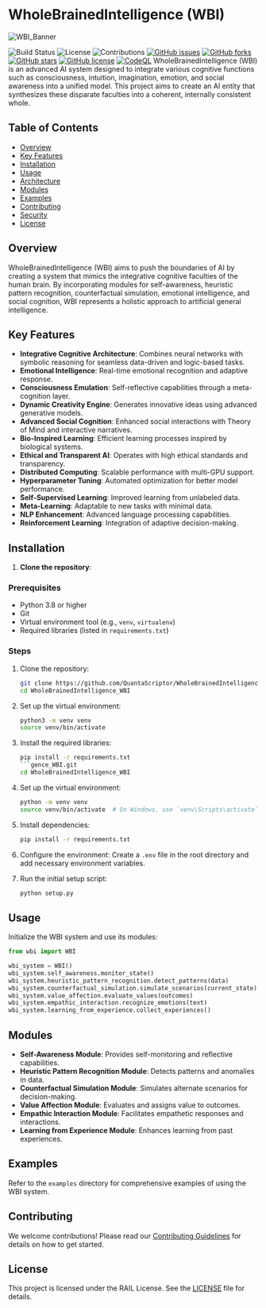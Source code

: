 # WholeBrainedIntelligence (WBI)

![WBI_Banner](https://github.com/user-attachments/assets/d9523490-ff86-4522-89d8-5618b68f1357)

![Build Status](https://img.shields.io/github/actions/workflow/status/QuantaScriptor/WholeBrainedIntelligence_WBI/ci.yml)
![License](https://img.shields.io/github/license/QuantaScriptor/WholeBrainedIntelligence_WBI)
![Contributions](https://img.shields.io/github/contributors/QuantaScriptor/WholeBrainedIntelligence_WBI)
[![GitHub issues](https://img.shields.io/github/issues/QuantaScriptor/WholeBrainedIntelligence_WBI)](https://github.com/QuantaScriptor/WholeBrainedIntelligence_WBI/issues)
[![GitHub forks](https://img.shields.io/github/forks/QuantaScriptor/WholeBrainedIntelligence_WBI)](https://github.com/QuantaScriptor/WholeBrainedIntelligence_WBI/network)
[![GitHub stars](https://img.shields.io/github/stars/QuantaScriptor/WholeBrainedIntelligence_WBI)](https://github.com/QuantaScriptor/WholeBrainedIntelligence_WBI/stargazers)
[![GitHub license](https://img.shields.io/github/license/QuantaScriptor/WholeBrainedIntelligence_WBI)](https://github.com/QuantaScriptor/WholeBrainedIntelligence_WBI/blob/main/LICENSE)
[![CodeQL](https://github.com/QuantaScriptor/WholeBrainedIntelligence_WBI/actions/workflows/codeql.yml/badge.svg)](https://github.com/QuantaScriptor/WholeBrainedIntelligence_WBI/actions/workflows/codeql.yml)
WholeBrainedIntelligence (WBI) is an advanced AI system designed to integrate various cognitive functions such as consciousness, intuition, imagination, emotion, and social awareness into a unified model. This project aims to create an AI entity that synthesizes these disparate faculties into a coherent, internally consistent whole.

## Table of Contents

- [Overview](#overview)
- [Key Features](#key-features)
- [Installation](#installation)
- [Usage](#usage)
- [Architecture](#architecture)
- [Modules](#modules)
- [Examples](#examples)
- [Contributing](#contributing)
- [Security](#security)
- [License](#license)

## Overview

WholeBrainedIntelligence (WBI) aims to push the boundaries of AI by creating a system that mimics the integrative cognitive faculties of the human brain. By incorporating modules for self-awareness, heuristic pattern recognition, counterfactual simulation, emotional intelligence, and social cognition, WBI represents a holistic approach to artificial general intelligence.

## Key Features

- **Integrative Cognitive Architecture**: Combines neural networks with symbolic reasoning for seamless data-driven and logic-based tasks.
- **Emotional Intelligence**: Real-time emotional recognition and adaptive response.
- **Consciousness Emulation**: Self-reflective capabilities through a meta-cognition layer.
- **Dynamic Creativity Engine**: Generates innovative ideas using advanced generative models.
- **Advanced Social Cognition**: Enhanced social interactions with Theory of Mind and interactive narratives.
- **Bio-Inspired Learning**: Efficient learning processes inspired by biological systems.
- **Ethical and Transparent AI**: Operates with high ethical standards and transparency.
- **Distributed Computing**: Scalable performance with multi-GPU support.
- **Hyperparameter Tuning**: Automated optimization for better model performance.
- **Self-Supervised Learning**: Improved learning from unlabeled data.
- **Meta-Learning**: Adaptable to new tasks with minimal data.
- **NLP Enhancement**: Advanced language processing capabilities.
- **Reinforcement Learning**: Integration of adaptive decision-making.

## Installation

1. **Clone the repository**:

### Prerequisites

- Python 3.8 or higher
- Git
- Virtual environment tool (e.g., `venv`, `virtualenv`)
- Required libraries (listed in `requirements.txt`)

### Steps

1. Clone the repository:

    ```bash
    git clone https://github.com/QuantaScriptor/WholeBrainedIntelligence_WBI.git
    cd WholeBrainedIntelligence_WBI
    ```

2. Set up the virtual environment:

    ```bash
    python3 -m venv venv
    source venv/bin/activate
    ```

3. Install the required libraries:

    ```bash
    pip install -r requirements.txt
    ```gence_WBI.git
    cd WholeBrainedIntelligence_WBI
    ```

2. Set up the virtual environment:

    ```bash
    python -m venv venv
    source venv/bin/activate  # On Windows, use `venv\Scripts\activate`
    ```

3. Install dependencies:

    ```bash
    pip install -r requirements.txt
    ```

4. Configure the environment:
    Create a `.env` file in the root directory and add necessary environment variables.

5. Run the initial setup script:

    ```bash
    python setup.py
    ```

## Usage

Initialize the WBI system and use its modules:

```python
from wbi import WBI

wbi_system = WBI()
wbi_system.self_awareness.monitor_state()
wbi_system.heuristic_pattern_recognition.detect_patterns(data)
wbi_system.counterfactual_simulation.simulate_scenarios(current_state)
wbi_system.value_affection.evaluate_values(outcomes)
wbi_system.empathic_interaction.recognize_emotions(text)
wbi_system.learning_from_experience.collect_experiences()
```

## Modules

- **Self-Awareness Module**: Provides self-monitoring and reflective capabilities.
- **Heuristic Pattern Recognition Module**: Detects patterns and anomalies in data.
- **Counterfactual Simulation Module**: Simulates alternate scenarios for decision-making.
- **Value Affection Module**: Evaluates and assigns value to outcomes.
- **Empathic Interaction Module**: Facilitates empathetic responses and interactions.
- **Learning from Experience Module**: Enhances learning from past experiences.

## Examples

Refer to the `examples` directory for comprehensive examples of using the WBI system.

## Contributing

We welcome contributions! Please read our [Contributing Guidelines](CONTRIBUTING.md) for details on how to get started.

## License

This project is licensed under the RAIL License. See the [LICENSE](LICENSE) file for details.
